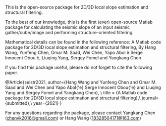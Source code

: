 This is the open-source package for 2D/3D local slope estimation and structural filtering. 

To the best of our knowledge, this is the first (ever) open-source Matlab package for calculating the seismic slope of an input seismic gather/cube/image and performing structure-oriented filtering.


Mathematical details can be found in the following reference: 
A Matlab code package for 2D/3D local slope estimation and structural filtering, By Hang Wang, Yunfeng Chen, Omar M. Saad, Wei Chen, Yapo Abol ́e Serge Innocent Obou ́e, Liuqing Yang, Sergey Fomel and Yangkang Chen


If you find this package useful, please do not forget to cite the following paper. 

@Article{seistr2021,
  author={Hang Wang and Yunfeng Chen and Omar M. Saad and Wei Chen and Yapo Abol{\'e} Serge Innocent Obou{\'e} and Liuqing Yang and Sergey Fomel and Yangkang Chen}, \\
  title = {A Matlab code package for 2D/3D local slope estimation and structural filtering},\\
  journal={submitted},\\
  year={2021}
}


For any questions regarding the package, please contact Yangkang Chen (chenyk2016@gmail.com) or Hang Wang (18328504171@163.com) 




